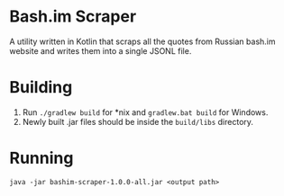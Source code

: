 # Bash.im Scraper
A utility written in Kotlin that scraps all the quotes from Russian bash.im website and writes them into a single JSONL file.
# Building
1. Run `./gradlew build` for *nix and `gradlew.bat build` for Windows.
2. Newly built .jar files should be inside the `build/libs` directory.
# Running
`java -jar bashim-scraper-1.0.0-all.jar <output path>`
